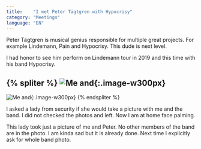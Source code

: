 ```yaml
---
title:    "I met Peter Tägtgren with Hypocrisy"
category: "Meetings"
language: "EN"
---
```


Peter Tägtgren is musical genius responsible for multiple great projects.
For example Lindemann, Pain and Hypocrisy. This dude is next level.

I had honor to see him perform on Lindemann tour in 2019 and this time with his band Hypocrisy.

{% spliter %}
![Me and ](/assets/music-reports/2023-08-12-i-met-peter-tagtgren-with-hypocrisy/me-and-peter-tagtgren.jpg){:.image-w300px}
---
![Me and ](/assets/music-reports/2023-08-12-i-met-peter-tagtgren-with-hypocrisy/hyocrisy-autogram.jpg){:.image-w300px}
{% endspliter %}

I asked a lady from security if she would take a picture with me and the band.
I did not checked the photos and left. Now I am at home face palming.

This lady took just a picture of me and Peter. No other members of the band are in the photo.
I am kinda sad but it is already done. Next time I explicitly ask for whole band photo.

